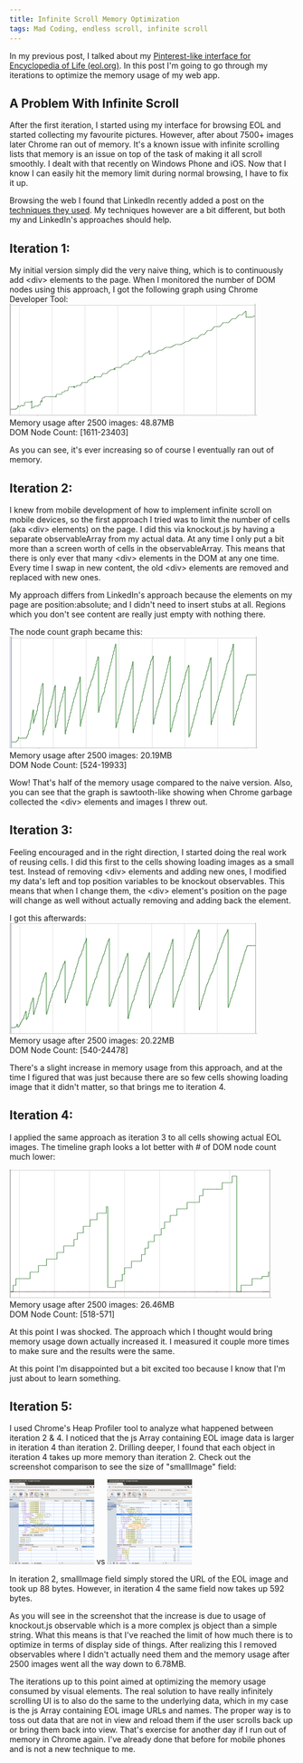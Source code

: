 ```yaml
---
title: Infinite Scroll Memory Optimization
tags: Mad Coding, endless scroll, infinite scroll
---
```

In my previous post, I talked about my [Pinterest-like interface for
Encyclopedia of Life (eol.org)][1].  In this post I'm going to go through my
iterations to optimize the memory usage of my web app.

## A Problem With Infinite Scroll
After the first iteration, I started using my interface for browsing EOL and
started collecting my favourite pictures.  However, after about 7500+ images
later Chrome ran out of memory. It's a known issue with infinite scrolling lists
that memory is an issue on top of the task of making it all scroll smoothly. I
dealt with that recently on Windows Phone and iOS. Now that I know I can easily
hit the memory limit during normal browsing, I have to fix it up.

Browsing the web I found that LinkedIn recently added a post on the [techniques
they used][2].  My techniques however are a bit different, but both my and
LinkedIn's approaches should help.

## Iteration 1:
My initial version simply did the very naive thing, which is to continuously
add &lt;div> elements to the page. When I monitored the number of DOM nodes
using this approach, I got the following graph using Chrome Developer Tool:  
![Iteration 1 Timeline](/images/iter1.timeline.png)  
Memory usage after 2500 images: 48.87MB  
DOM Node Count: [1611-23403]  

As you can see, it's ever increasing so of course I eventually ran out of
memory.

## Iteration 2:
I knew from mobile development of how to implement infinite scroll on mobile
devices, so the first approach I tried was to limit the number of cells (aka
&lt;div> elements) on the page. I did this via knockout.js by having a separate
observableArray from my actual data. At any time I only put a bit more than a
screen worth of cells in the observableArray. This means that there is only
ever that many &lt;div> elements in the DOM at any one time.  Every time I swap
in new content, the old &lt;div> elements are removed and replaced with new
ones.

My approach differs from LinkedIn's approach because the elements on my page are
position:absolute; and I didn't need to insert stubs at all. Regions which you
don't see content are really just empty with nothing there.

The node count graph became this:  
![Iteration 2 Timeline](/images/iter2.timeline.png)  
Memory usage after 2500 images: 20.19MB  
DOM Node Count: [524-19933]  

Wow! That's half of the memory usage compared to the naive version. Also, you
can see that the graph is sawtooth-like showing when Chrome garbage collected
the &lt;div> elements and images I threw out.

## Iteration 3:
Feeling encouraged and in the right direction, I started doing the real work of
reusing cells. I did this first to the cells showing loading images as a small
test. Instead of removing &lt;div&gt; elements and adding new ones, I modified
my data's left and top position variables to be knockout observables. This
means that when I change them, the &lt;div&gt; element's position on the page
will change as well without actually removing and adding back the element.

I got this afterwards:  
![Iteration 3 Timeline](/images/iter3.timeline.png)  
Memory usage after 2500 images: 20.22MB  
DOM Node Count: [540-24478]  

There's a slight increase in memory usage from this approach, and at the time I
figured that was just because there are so few cells showing loading image that
it didn't matter, so that brings me to iteration 4.

## Iteration 4:
I applied the same approach as iteration 3 to all cells showing actual EOL
images. The timeline graph looks a lot better with # of DOM node count much
lower:  

![Iteration 4 Timeline](/images/iter4.timeline.png)  
Memory usage after 2500 images: 26.46MB  
DOM Node Count: [518-571]  

At this point I was shocked. The approach which I thought would bring memory
usage down actually increased it. I measured it couple more times to make sure
and the results were the same.

At this point I'm disappointed but a bit excited too because I know that I'm
just about to learn something.

## Iteration 5:
I used Chrome's Heap Profiler tool to analyze what happened between iteration 2
&amp; 4. I noticed that the js Array containing EOL image data is larger in
iteration 4 than iteration 2. Drilling deeper, I found that each object in
iteration 4 takes up more memory than iteration 2. Check out the screenshot
comparison to see the size of "smallImage" field:

[![](/images/iter2.screenshot-150x150.png)][3] vs
[![](/images/iter4.screenshot-150x150.png)][4]

In iteration 2, smallImage field simply stored the URL of the EOL image and took
up 88 bytes. However, in iteration 4 the same field now takes up 592 bytes.

As you will see in the screenshot that the increase is due to usage of
knockout.js observable which is a more complex js object than a simple string.
What this means is that I've reached the limit of how much there is to optimize
in terms of display side of things. After realizing this I removed observables
where I didn't actually need them and the memory usage after 2500 images went
all the way down to 6.78MB.

The iterations up to this point aimed at optimizing the memory usage consumed by
visual elements. The real solution to have really infinitely scrolling UI is to
also do the same to the underlying data, which in my case is the js Array
containing EOL image URLs and names. The proper way is to toss out data that are
not in view and reload them if the user scrolls back up or bring them back into
view. That's exercise for another day if I run out of memory in Chrome again.
I've already done that before for mobile phones and is not a new technique to
me.

  [1]: /2012/07/02/pinterest-like-interface-for-encyclopedia-of-life/
  [2]: http://engineering.linkedin.com/linkedin-ipad-5-techniques-smooth-infinite-scrolling-html5
  [3]: /images/iter2.screenshot.png
  [4]: /images/iter4.screenshot.png
